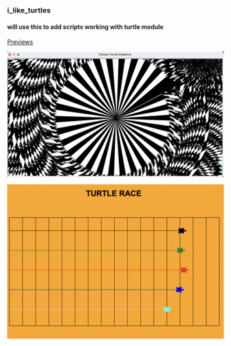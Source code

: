 ### i_like_turtles  

#### will use this to add scripts working with turtle module  

<ins>Previews</ins>  

![art](turtle_design.png)  

![race](turtle_race.png)
